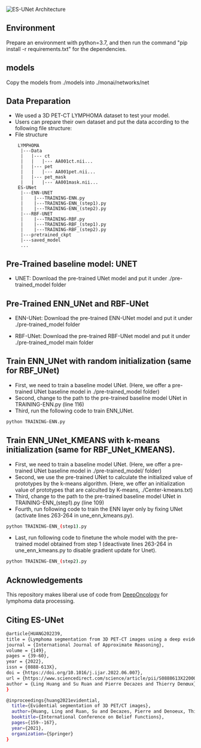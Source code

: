 
![ES-UNet Architecture](img/architecture.png?raw=true)

## Environment
Prepare an environment with python=3.7, and then run the command "pip install -r requirements.txt" for the dependencies.

## models 
Copy the models from ./models into ./monai/networks/net

## Data Preparation
- We used a 3D PET-CT LYMPHOMA dataset to test your model.
- Users can prepare their own dataset and put the data according to the following file structure:
- File structure
    ```
     LYMPHOMA
      |---Data
      |   |--- ct
      |   |   |--- AA001ct.nii...
      |   |--- pet
      |   |   |--- AA001pet.nii...
      |   |--- pet_mask
      |   |   |--- AA001mask.nii...  
     ES-UNet
      |---ENN-UNET
      |    |---TRAINING-ENN.py
      |    |---TRAINING-ENN_(step1).py
      |    |---TRAINING-ENN_(step2).py
      |---RBF-UNET
      |    |---TRAINING-RBF.py
      |    |---TRAINING-RBF_(step1).py
      |    |---TRAINING-RBF_(step2).py
      |---pretrained_ckpt
      |---saved_model
      ...
    ```

## Pre-Trained baseline model: UNET
- UNET: Download the pre-trained UNet model and put it under ./pre-trained_model folder

## Pre-Trained ENN_UNet and RBF-UNet
- ENN-UNet: Download the pre-trained ENN-UNet model and put it under ./pre-trained_model folder

- RBF-UNet: Download the pre-trained RBF-UNet model and put it under ./pre-trained_model main folder




## Train ENN_UNet with random initialization (same for RBF_UNet)
- First, we need to train a baseline model UNet. (Here, we offer a pre-trained UNet baseline model in ./pre-trained_model folder)
- Second, change to the path to the pre-trained baseline model UNet in TRAINING-ENN.py (line 116)
- Third, run the following code to train ENN_UNet. 
```bash
python TRAINING-ENN.py
```

## Train ENN_UNet_KMEANS with k-means initialization (same for RBF_UNet_KMEANS).
- First, we need to train a baseline model UNet. (Here, we offer a pre-trained UNet baseline model in ./pre-trained_model/ folder)
- Second, we use the pre-trained UNet to calculate the initialized value of prototypes by the k-means algorithm. (Here, we offer an initialization value of prototypes that are calculted by K-means, ./Center-kmeans.txt)
- Third, change to the path to the pre-trained baseline model UNet in TRAINING-ENN_(step1).py  (line 109)
- Fourth, run following code to train the ENN layer only by fixing UNet (activate lines 263-264 in une_enn_kmeans.py).
```bash
python TRAINING-ENN_(step1).py
```
- Last, run following code to finetune the whole model with the pre-trained model obtained from step 1 (deactivate lines 263-264 in une_enn_kmeans.py to disable gradient update for Unet).   

```bash
python TRAINING-ENN_(step2).py
```

## Acknowledgements
This repository makes liberal use of code from [DeepOncology](https://github.com/rnoyelle/DeepOncology) for lymphoma data processing.


## Citing ES-UNet
```bash
@article{HUANG202239,
title = {Lymphoma segmentation from 3D PET-CT images using a deep evidential network},
journal = {International Journal of Approximate Reasoning},
volume = {149},
pages = {39-60},
year = {2022},
issn = {0888-613X},
doi = {https://doi.org/10.1016/j.ijar.2022.06.007},
url = {https://www.sciencedirect.com/science/article/pii/S0888613X22000962},
author = {Ling Huang and Su Ruan and Pierre Decazes and Thierry Denœux},
}

@inproceedings{huang2021evidential,
  title={Evidential segmentation of 3D PET/CT images},
  author={Huang, Ling and Ruan, Su and Decazes, Pierre and Denoeux, Thierry},
  booktitle={International Conference on Belief Functions},
  pages={159--167},
  year={2021},
  organization={Springer}
}
```



